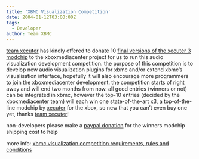 ```yaml
---
title: 'XBMC Visualization Competition'
date: 2004-01-12T03:00:00Z
tags:
  - Developer
author: Team XBMC
---
```

[team xecuter](http://www.teamxecuter.com/) has kindly offered to donate 10 [final versions of the xecuter 3 modchip](http://www.teamxecuter.com/modules.php?name=news&file=article&sid=25&mode=&order=0&thold=0) to the xboxmediacenter project for us to run this audio visualization development competition. the purpose of this competition is to develop new audio visualization plugins for xbmc and/or extend xbmc’s visualisation interface, hopefully it will also encourage more programmers to join the xboxmediacenter development. the competition starts of right away and will end two months from now. all good entries (winners or not) can be integrated in xbmc, however the top-10 entries (decided by the xboxmediacenter team) will each win one state-of-the-art [x3](http://www.teamxecuter.com/modules.php?name=news&file=article&sid=34&mode=&order=0&thold=0), a top-of-the-line modchip by [xecuter](http://www.teamxecuter.com/) for the xbox, so new that you can’t even buy one yet, thanks [team xecuter](http://www.teamxecuter.com/)!

 non-developers please make a [paypal donation](https://www.paypal.com/xclick/business=erwin_beckers@hotmail.com&no_shipping=1&item_name=xbmc+x3-viz+competition+donation) for the winners modchip shipping cost to help

 more info: [xbmc visualization competition requirements, rules and conditions](http://www.xboxmediaplayer.de/cgi-bin/forums/ikonboard.pl?act=st;f=1;t=1077)

 